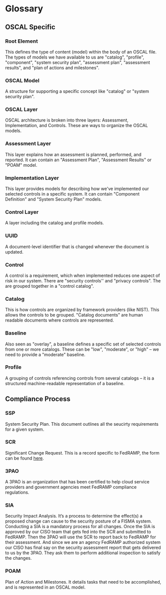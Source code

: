 # Glossary

## OSCAL Specific

### Root Element
This defines the type of content (model) within the body of an OSCAL file. The types of models we have available to us are "catalog", "profile", "component", "system security plan", "assessment plan", "assessment results", and "plan of actions and milestones".

### OSCAL Model
A structure for supporting a specific concept like "catalog" or "system security plan".

### OSCAL Layer
OSCAL architecture is broken into three layers: Assessment, Implementation, and Controls. These are ways to organize the OSCAL models. 

### Assessment Layer
This layer explains how an assessment is planned, performed, and reported. It can contain an "Assessment Plan", "Assessment Results" or "POAM" model. 

### Implementation Layer
This layer provides models for describing how we've implemented our selected controls in a specific system. It can contain "Component Definition" and "System Security Plan" models. 

### Control Layer
A layer including the catalog and profile models. 

### UUID
A document-level identifier that is changed whenever the document is updated.

### Control 
A control is a requirement, which when implemented reduces one aspect of risk in our system. There are "security controls'' and "privacy controls". The are grouped together in a "control catalog".

### Catalog
This is how controls are organized by framework providers (like NIST). This allows the controls to be grouped. "Catalog documents" are human readable documents where controls are represented.

### Baseline
Also seen as "overlay", a baseline defines a specific set of selected controls from one or more catalogs. These can be "low", "moderate", or "high" – we need to provide a "moderate" baseline. 

### Profile
A grouping of controls referencing controls from several catalogs – it is a structured machine-readable representation of a baseline. 

## Compliance Process

### SSP
System Security Plan. This document outlines all the seucirty requirements for a given system.

### SCR
Significant Change Request. This is a record specific to FedRAMP, the form can be found [here](https://www.fedramp.gov/assets/resources/templates/FedRAMP-Significant-Change-Form-Template.pdf).

### 3PAO
A 3PAO is an organization that has been certified to help cloud service providers and government agencies meet FedRAMP compliance regulations.

### SIA
Security Impact Analysis. It’s a process to determine the effect(s) a proposed change can cause to the security posture of a FISMA system. Conducting a SIA is a mandatory process for all changes. Once the SIA is approved by our CISO team that gets fed into the SCR and submitted to FedRAMP. Then the 3PAO will use the SCR to report back to FedRAMP for their assessment. And since we are an agency FedRAMP authorized system our CISO has final say on the security assessment report that gets delivered to us by the 3PAO. They ask them to perform additional inspection to satisfy the changes.

### POAM
Plan of Action and Milestones. It details tasks that need to be accomplished, and is represented in an OSCAL model.

